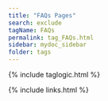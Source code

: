 ```yaml
---
title: "FAQs Pages"
search: exclude
tagName: FAQs
permalink: tag_FAQs.html
sidebar: mydoc_sidebar
folder: tags
---
```

{% include taglogic.html %}

{% include links.html %}
